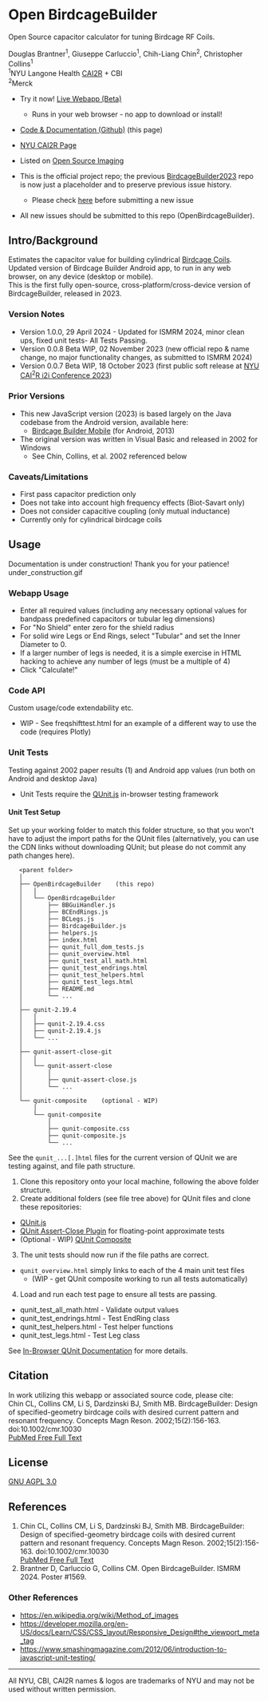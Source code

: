 # Open BirdcageBuilder
Open Source capacitor calculator for tuning Birdcage RF Coils.

Douglas Brantner<sup>1</sup>, Giuseppe Carluccio<sup>1</sup>, Chih-Liang Chin<sup>2</sup>, Christopher Collins<sup>1</sup>  
<sup>1</sup>NYU Langone Health [CAI2R](https://cai2r.net/resources/open-birdcagebuilder/) + CBI  
<sup>2</sup>Merck
- Try it now! [Live Webapp (Beta)](https://dbnyu.github.io/OpenBirdcageBuilder/)
  - Runs in your web browser - no app to download or install!

- [Code & Documentation (Github)](https://github.com/dbnyu/OpenBirdcageBuilder) (this page)
- [NYU CAI2R Page](https://cai2r.net/resources/open-birdcagebuilder/)
- Listed on [Open Source Imaging](https://www.opensourceimaging.org/project/open-birdcagebuilder/)
- This is the official project repo; the previous [BirdcageBuilder2023](https://github.com/dbnyu/BirdcageBuilder2023) repo is now just a placeholder and to preserve previous issue history.
  - Please check [here](https://github.com/dbnyu/BirdcageBuilder2023/issues) before submitting a new issue
- All new issues should be submitted to this repo (OpenBirdcageBuilder).
 

## Intro/Background
Estimates the capacitor value for building cylindrical [Birdcage Coils](https://mriquestions.com/birdcage-coil.html).  
Updated version of Birdcage Builder Android app, to run in any web browser, on any device (desktop or mobile).  
This is the first fully open-source, cross-platform/cross-device version of BirdcageBuilder, released in 2023.

### Version Notes
- Version 1.0.0, 29 April 2024 - Updated for ISMRM 2024, minor clean ups, fixed unit tests- All Tests Passing.
- Version 0.0.8 Beta WIP, 02 November 2023 (new official repo & name change, no major functionality changes, as submitted to ISMRM 2024)
- Version 0.0.7 Beta WIP, 18 October 2023 (first public soft release at [NYU CAI<sup>2</sup>R i2i Conference 2023](https://cai2r.net/training/i2i-workshop/))


### Prior Versions
- This new JavaScript version (2023) is based largely on the Java codebase from the Android version, available here:
  - [Birdcage Builder Mobile](https://cai2r.net/resources/birdcagebuilder-mobile/) (for Android, 2013)
- The original version was written in Visual Basic and released in 2002 for Windows
  - See Chin, Collins, et al. 2002 referenced below

### Caveats/Limitations
- First pass capacitor prediction only
- Does not take into account high frequency effects (Biot-Savart only)
- Does not consider capacitive coupling (only mutual inductance)
- Currently only for cylindrical birdcage coils

## Usage
Documentation is under construction! Thank you for your patience!  
under_construction.gif

### Webapp Usage
- Enter all required values (including any necessary optional values for bandpass predefined capacitors or tubular leg dimensions)
- For "No Shield" enter zero for the shield radius
- For solid wire Legs or End Rings, select "Tubular" and set the Inner Diameter to 0.
- If a larger number of legs is needed, it is a simple exercise in HTML hacking to achieve any number of legs (must be a multiple of 4)
- Click "Calculate!"

### Code API
Custom usage/code extendability etc.
- WIP - See freqshifttest.html for an example of a different way to use the code (requires Plotly)


### Unit Tests
Testing against 2002 paper results (1) and Android app values (run both on Android and desktop Java)
- Unit Tests require the [QUnit.js](https://qunitjs.com) in-browser testing framework

#### Unit Test Setup
Set up your working folder to match this folder structure, so that you won't have to adjust the import paths for the QUnit files (alternatively, you can use the CDN links without downloading QUnit; but please do not commit any path changes here).
```
   <parent folder>
   │
   ├── OpenBirdcageBuilder    (this repo)
   │   │
   │   └── OpenBirdcageBuilder
   │       ├── BBGuiHandler.js
   │       ├── BCEndRings.js
   │       ├── BCLegs.js
   │       ├── BirdcageBuilder.js
   │       ├── helpers.js
   │       ├── index.html
   │       ├── qunit_full_dom_tests.js
   │       ├── qunit_overview.html
   │       ├── qunit_test_all_math.html
   │       ├── qunit_test_endrings.html
   │       ├── qunit_test_helpers.html
   │       ├── qunit_test_legs.html
   │       ├── README.md
   │       └── ...
   │
   ├── qunit-2.19.4
   │   │
   │   ├── qunit-2.19.4.css
   │   ├── qunit-2.19.4.js
   │   └── ...
   │
   ├── qunit-assert-close-git
   │   │
   │   └── qunit-assert-close
   │       │
   │       ├── qunit-assert-close.js
   │       └── ...
   │
   └── qunit-composite    (optional - WIP)
       │
       └── qunit-composite
           │
           ├── qunit-composite.css
           ├── qunit-composite.js
           └── ...
```
See the ```qunit_...[.]html``` files for the current version of QUnit we are testing against, and file path structure.

1. Clone this repository onto your local machine, following the above folder structure.
2. Create additional folders (see file tree above) for QUnit files and clone these repositories:
  - [QUnit.js](https://github.com/qunitjs/qunit)
  - [QUnit Assert-Close Plugin](https://github.com/JamesMGreene/qunit-assert-close) for floating-point approximate tests
  - (Optional - WIP) [QUnit Composite](https://github.com/JamesMGreene/qunit-composite)
3. The unit tests should now run if the file paths are correct. 
  - ```qunit_overview.html``` simply links to each of the 4 main unit test files
    - (WIP - get QUnit composite working to run all tests automatically)
4. Load and run each test page to ensure all tests are passing.
  - qunit_test_all_math.html - Validate output values
  - qunit_test_endrings.html - Test EndRing class
  - qunit_test_helpers.html - Test helper functions
  - qunit_test_legs.html - Test Leg class

See [In-Browser QUnit Documentation](https://qunitjs.com/intro/#in-the-browser) for more details.


## Citation
In work utilizing this webapp or associated source code, please cite:  
Chin CL, Collins CM, Li S, Dardzinski BJ, Smith MB. BirdcageBuilder: Design of specified-geometry birdcage coils with desired current pattern and resonant frequency. Concepts Magn Reson. 2002;15(2):156-163. doi:10.1002/cmr.10030  
[PubMed Free Full Text](https://pubmed.ncbi.nlm.nih.gov/23316109/)



## License
[GNU AGPL 3.0](https://www.gnu.org/licenses/agpl-3.0.en.html)

## References
1. Chin CL, Collins CM, Li S, Dardzinski BJ, Smith MB. BirdcageBuilder: Design of specified-geometry birdcage coils with desired current pattern and resonant frequency. Concepts Magn Reson. 2002;15(2):156-163. doi:10.1002/cmr.10030  
[PubMed Free Full Text](https://pubmed.ncbi.nlm.nih.gov/23316109/)
2. Brantner D, Carluccio G, Collins CM. Open BirdcageBuilder. ISMRM 2024. Poster #1569.

### Other References
- https://en.wikipedia.org/wiki/Method_of_images
- https://developer.mozilla.org/en-US/docs/Learn/CSS/CSS_layout/Responsive_Design#the_viewport_meta_tag
- https://www.smashingmagazine.com/2012/06/introduction-to-javascript-unit-testing/

---
All NYU, CBI, CAI2R names & logos are trademarks of NYU and may not be used without written permission.
